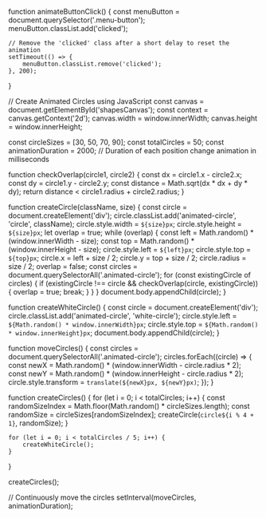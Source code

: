 function animateButtonClick() {
    const menuButton = document.querySelector('.menu-button');
    menuButton.classList.add('clicked');

    // Remove the 'clicked' class after a short delay to reset the animation
    setTimeout(() => {
        menuButton.classList.remove('clicked');
    }, 200);
}

// Create Animated Circles using JavaScript
const canvas = document.getElementById('shapesCanvas');
const context = canvas.getContext('2d');
canvas.width = window.innerWidth;
canvas.height = window.innerHeight;

const circleSizes = [30, 50, 70, 90];
const totalCircles = 50;
const animationDuration = 2000; // Duration of each position change animation in milliseconds

function checkOverlap(circle1, circle2) {
    const dx = circle1.x - circle2.x;
    const dy = circle1.y - circle2.y;
    const distance = Math.sqrt(dx * dx + dy * dy);
    return distance < circle1.radius + circle2.radius;
}

function createCircle(className, size) {
    const circle = document.createElement('div');
    circle.classList.add('animated-circle', 'circle', className);
    circle.style.width = `${size}px`;
    circle.style.height = `${size}px`;
    let overlap = true;
    while (overlap) {
        const left = Math.random() * (window.innerWidth - size);
        const top = Math.random() * (window.innerHeight - size);
        circle.style.left = `${left}px`;
        circle.style.top = `${top}px`;
        circle.x = left + size / 2;
        circle.y = top + size / 2;
        circle.radius = size / 2;
        overlap = false;
        const circles = document.querySelectorAll('.animated-circle');
        for (const existingCircle of circles) {
            if (existingCircle !== circle && checkOverlap(circle, existingCircle)) {
                overlap = true;
                break;
            }
        }
    }
    document.body.appendChild(circle);
}

function createWhiteCircle() {
    const circle = document.createElement('div');
    circle.classList.add('animated-circle', 'white-circle');
    circle.style.left = `${Math.random() * window.innerWidth}px`;
    circle.style.top = `${Math.random() * window.innerHeight}px`;
    document.body.appendChild(circle);
}

function moveCircles() {
    const circles = document.querySelectorAll('.animated-circle');
    circles.forEach((circle) => {
        const newX = Math.random() * (window.innerWidth - circle.radius * 2);
        const newY = Math.random() * (window.innerHeight - circle.radius * 2);
        circle.style.transform = `translate(${newX}px, ${newY}px)`;
    });
}

function createCircles() {
    for (let i = 0; i < totalCircles; i++) {
        const randomSizeIndex = Math.floor(Math.random() * circleSizes.length);
        const randomSize = circleSizes[randomSizeIndex];
        createCircle(`circle${i % 4 + 1}`, randomSize);
    }

    for (let i = 0; i < totalCircles / 5; i++) {
        createWhiteCircle();
    }
}

createCircles();

// Continuously move the circles
setInterval(moveCircles, animationDuration);

